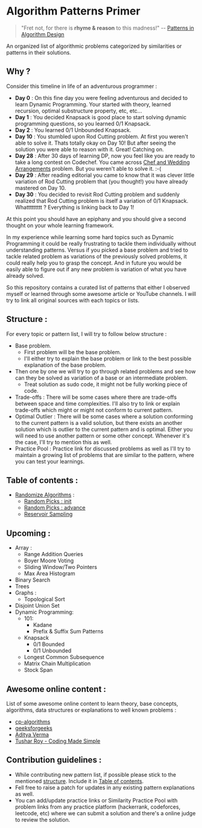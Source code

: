# Algorithm Patterns Primer


> "Fret not, for there is **rhyme & reason** to this madness!" -- [Patterns in Algorithm Design](https://levelup.gitconnected.com/patterns-in-algorithm-design-17b327167c5e)

An organized list of algorithmic problems categorized by similarities or patterns in their solutions.

## Why ?

Consider this timeline in life of an adventurous programmer :

- **Day 0** : On this fine day you were feeling adventurous and decided to learn Dynamic Programming. Your started with theory, learned recursion, optimal substructure property, etc, etc...
- **Day 1** : You decided Knapsack is good place to start solving dynamic programming questions, so you learned 0/1 Knapsack.
- **Day 2** : You learned 0/1 Unbounded Knapsack.
- **Day 10** : You stumbled upon Rod Cutting problem. At first you weren't able to solve it. Thats totally okay on Day 10! But after seeing the solution you were able to reason with it. Great! Catching on.
- **Day 28** : After 30 days of learning DP, now you feel like you are ready to take a long contest on Codechef. You came across [Chef and Wedding Arrangements](https://www.codechef.com/problems/CHEFWED) problem. But you weren't able to solve it. :-(
- **Day 29** : After reading editorial you came to know that it was clever little variation of Rod Cutting problem that (you thought!) you have already mastered on Day 10. 
- **Day 30** : You decided to revisit Rod Cutting problem and suddenly realized that Rod Cutting problem is itself a variation of 0/1 Knapsack. Whattttttttt ? Everything is linking back to Day 1!

At this point you should have an epiphany and you should give a second thought on your whole learning framework.

In my experience while learning some hard topics such as Dynamic Programming it could be really frustrating to tackle them individually without understanding patterns. Versus if you picked a base problem and tried to tackle related problem as variations of the previously solved problems, it could really help you to grasp the concept. And in future you would be easily able to figure out if any new problem is variation of what you have already solved.

So this repository contains a curated list of patterns that either I observed myself or learned through some awesome article or YouTube channels. I will try to link all original sources with each topics or lists.

## Structure :

For every topic or pattern list, I will try to follow below structure :

- Base problem.
    - First problem will be the base problem.
    - I'll either try to explain the base problem or link to the best possible explanation of the base problem.
- Then one by one we will try to go through related problems and see how can they be solved as variation of a base or an intermediate problem.
    - Treat solution as sudo code, it might not be fully working piece of code.
- Trade-offs : There will be some cases where there are trade-offs between space and time complexities. I'll also try to link or explain trade-offs which might or might not conform to current pattern.
- Optimal Outlier : There will be some cases where a solution conforming to the current pattern is a valid solution, but there exists an another solution which is outlier to the current pattern and is optimal. Either you will need to use another pattern or some other concept. Whenever it's the case, I'll try to mention this as well.
- Practice Pool : Practice link for discussed problems as well as I'll try to maintain a growing list of problems that are similar to the pattern, where you can test your learnings.

## Table of contents :

- [Randomize Algorithms](src/docs/randomize-algorithms/README.md) : 
    - [Random Picks : init](src/docs/randomize-algorithms/random-picks-init.md)
    - [Random Picks : advance](src/docs/randomize-algorithms/random-picks-advance.md)
    - [Reservoir Sampling](src/docs/randomize-algorithms/reservoir-sampling.md)

## Upcoming :

- Array :
    - Range Addition Queries
    - Boyer Moore Voting
    - Sliding Window/Two Pointers
    - Max Area Histogram
- Binary Search
- Trees
- Graphs :
    - Topological Sort
- Disjoint Union Set
- Dynamic Programming:
    - 101:
        - Kadane
        - Prefix & Suffix Sum Patterns
    - Knapsack
        - 0/1 Bounded
        - 0/1 Unbounded
    - Longest Common Subsequence
    - Matrix Chain Multiplication
    - Stock Span

## Awesome online content :

List of some awesome online content to learn theory, base concepts, algorithms, data structures or explanations to well known problems : 

- [cp-algorithms](https://cp-algorithms.com/)
- [geeksforgeeks](https://www.geeksforgeeks.org/)
- [Aditya Verma](https://www.youtube.com/channel/UC5WO7o71wvxMxEtLRkPhiQQ)
- [Tushar Roy - Coding Made Simple](https://www.youtube.com/channel/UCZLJf_R2sWyUtXSKiKlyvAw)

## Contribution guidelines :

- While contributing new pattern list, if possible please stick to the mentioned [structure](#structure-). Include it in [Table of contents](#table-of-contents-).
- Fell free to raise a patch for updates in any existing pattern explanations as well.
- You can add/update practice links or Similarity Practice Pool with problem links from any practice platform (hackerrank, codeforces, leetcode, etc) where we can submit a solution and there's a online judge to review the solution.
